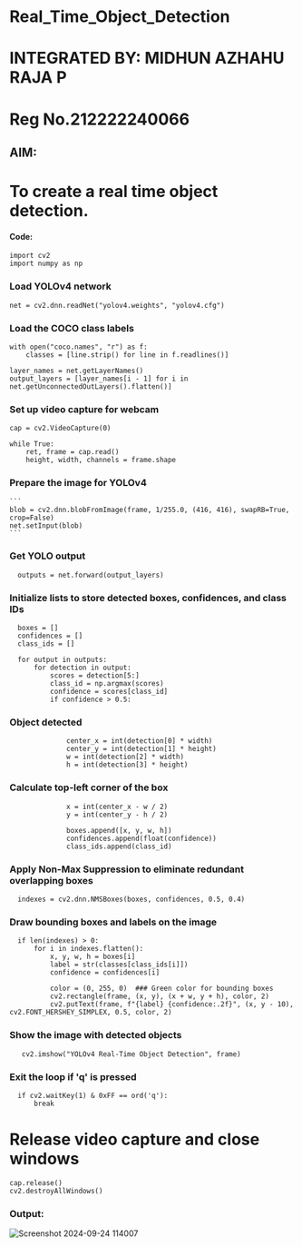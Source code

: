 # Real_Time_Object_Detection

# INTEGRATED BY: MIDHUN AZHAHU RAJA P
# Reg No.212222240066

## AIM:
# To create a real time object detection.



#### Code:

```
import cv2
import numpy as np
```
### Load YOLOv4 network
```
net = cv2.dnn.readNet("yolov4.weights", "yolov4.cfg")
```
### Load the COCO class labels
```
with open("coco.names", "r") as f:
    classes = [line.strip() for line in f.readlines()]

layer_names = net.getLayerNames()
output_layers = [layer_names[i - 1] for i in net.getUnconnectedOutLayers().flatten()]
```
### Set up video capture for webcam
```
cap = cv2.VideoCapture(0)

while True:
    ret, frame = cap.read()
    height, width, channels = frame.shape
```

  ### Prepare the image for YOLOv4
    ```
    blob = cv2.dnn.blobFromImage(frame, 1/255.0, (416, 416), swapRB=True, crop=False)
    net.setInput(blob)
    ```
  ### Get YOLO output
  ```
    outputs = net.forward(output_layers)
  ```
  ### Initialize lists to store detected boxes, confidences, and class IDs
  ```
    boxes = []
    confidences = []
    class_ids = []

    for output in outputs:
        for detection in output:
            scores = detection[5:]
            class_id = np.argmax(scores)
            confidence = scores[class_id]
            if confidence > 0.5:
  ```
  ### Object detected
  ```
                center_x = int(detection[0] * width)
                center_y = int(detection[1] * height)
                w = int(detection[2] * width)
                h = int(detection[3] * height)
  ```
  ### Calculate top-left corner of the box
  ```
                x = int(center_x - w / 2)
                y = int(center_y - h / 2)

                boxes.append([x, y, w, h])
                confidences.append(float(confidence))
                class_ids.append(class_id)
  ```
  ### Apply Non-Max Suppression to eliminate redundant overlapping boxes
  ```
    indexes = cv2.dnn.NMSBoxes(boxes, confidences, 0.5, 0.4)
 ```
  ### Draw bounding boxes and labels on the image
  ```
    if len(indexes) > 0:
        for i in indexes.flatten():
            x, y, w, h = boxes[i]
            label = str(classes[class_ids[i]])
            confidence = confidences[i]

            color = (0, 255, 0)  ### Green color for bounding boxes
            cv2.rectangle(frame, (x, y), (x + w, y + h), color, 2)
            cv2.putText(frame, f"{label} {confidence:.2f}", (x, y - 10), cv2.FONT_HERSHEY_SIMPLEX, 0.5, color, 2)
  ```
 ### Show the image with detected objects
 ```
    cv2.imshow("YOLOv4 Real-Time Object Detection", frame)
```
  ### Exit the loop if 'q' is pressed
  ```
    if cv2.waitKey(1) & 0xFF == ord('q'):
        break
  ```


# Release video capture and close windows
```
cap.release()
cv2.destroyAllWindows()
```

### Output:



![Screenshot 2024-09-24 114007](https://github.com/user-attachments/assets/371be2a6-e80b-4dc1-aad6-10b029199094)
